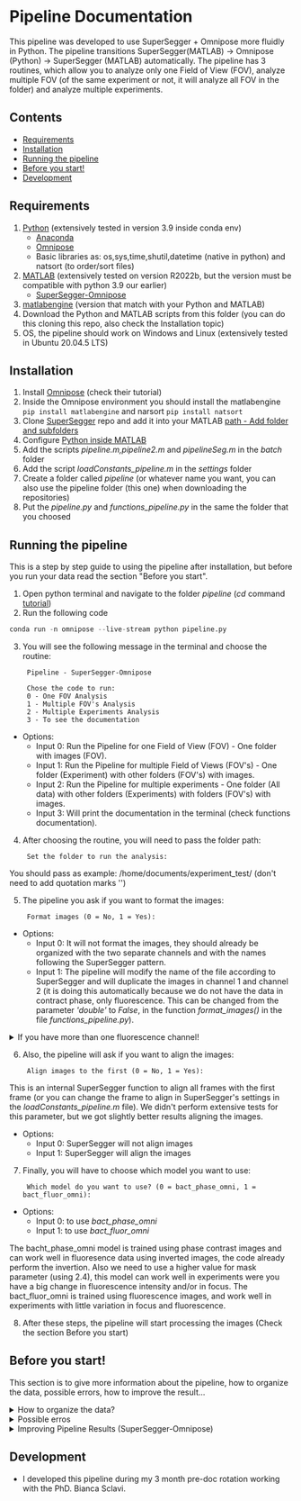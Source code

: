 # Pipeline Documentation

This pipeline was developed to use SuperSegger + Omnipose more fluidly in Python. The pipeline transitions SuperSegger(MATLAB) -> Omnipose (Python) -> SuperSegger (MATLAB) automatically. The pipeline has 3 routines, which allow you to analyze only one Field of View (FOV), analyze multiple FOV (of the same experiment or not, it will analyze all FOV in the folder) and analyze multiple experiments.

## Contents

- [Requirements](#requirements) 
- [Installation](#installation) 
- [Running the pipeline](#running-the-pipeline) 
- [Before you start!](#before-you-start)
- [Development](#development)

## Requirements

1. [Python](https://www.python.org/downloads/) (extensively tested in version 3.9 inside conda env)
   * [Anaconda](https://www.anaconda.com/download/)
   * [Omnipose](https://github.com/kevinjohncutler/omnipose)
   * Basic libraries as: os,sys,time,shutil,datetime (native in python) and natsort (to order/sort files)
2. [MATLAB](https://fr.mathworks.com/products/matlab.html) (extensively tested on version R2022b, but the version must be compatible with python 3.9 our earlier)
   * [SuperSegger-Omnipose](https://github.com/tlo-bot/supersegger-omnipose)
3. [matlabengine](https://pypi.org/project/matlabengine/) (version that match with your Python and MATLAB)
4. Download the Python and MATLAB scripts from this folder (you can do this cloning this repo, also check the Installation topic)
5. OS, the pipeline should work on Windows and Linux (extensively tested in Ubuntu 20.04.5 LTS) 

## Installation

1. Install [Omnipose](https://github.com/kevinjohncutler/omnipose) (check their tutorial)
2. Inside the Omnipose environment you should install the matlabengine `pip install matlabengine` and narsort `pip install natsort`
3. Clone [SuperSegger](https://github.com/tlo-bot/supersegger-omnipose) repo and add it into your MATLAB [path - Add folder and subfolders](https://fr.mathworks.com/help/matlab/matlab_env/add-remove-or-reorder-folders-on-the-search-path.html)
4. Configure [Python inside MATLAB](https://fr.mathworks.com/help/matlab/matlab_external/install-supported-python-implementation.html)
5. Add the scripts _pipeline.m,pipeline2.m_ and _pipelineSeg.m_ in the _batch_ folder
6. Add the script _loadConstants_pipeline.m_ in the _settings_ folder
7. Create a folder called _pipeline_ (or whatever name you want, you can also use the pipeline folder (this one) when downloading the repositories)
8. Put the _pipeline.py_ and _functions_pipeline.py_ in the same the folder that you choosed

## Running the pipeline

This is a step by step guide to using the pipeline after installation, but before you run your data read the section "Before you start".

1. Open python terminal and navigate to the folder _pipeline_ (_cd_ command [tutorial](https://fernando-mc.github.io/python3-workshop/navigating-with-a-terminal.html))
2. Run the following code
```python
conda run -n omnipose --live-stream python pipeline.py
```
3. You will see the following message in the terminal and choose the routine:

        Pipeline - SuperSegger-Omnipose

        Chose the code to run: 
        0 - One FOV Analysis
        1 - Multiple FOV's Analysis 
        2 - Multiple Experiments Analysis 
        3 - To see the documentation
  
 * Options:
    * Input 0: Run the Pipeline for one Field of View (FOV) - One folder with images (FOV).
    * Input 1: Run the Pipeline for multiple Field of Views (FOV's) - One folder (Experiment) with other folders (FOV's) with images.
    * Input 2: Run the Pipeline for multiple experiments - One folder (All data) with other folders (Experiments) with folders (FOV's) with images.
    * Input 3: Will print the documentation in the terminal (check functions documentation).

4. After choosing the routine, you will need to pass the folder path:

        Set the folder to run the analysis:

You should pass as example: /home/documents/experiment_test/ (don't need to add quotation marks '')

5. The pipeline you ask if you want to format the images:

        Format images (0 = No, 1 = Yes): 
 * Options:
      * Input 0: It will not format the images, they should already be organized with the two separate channels and with the names following the SuperSegger pattern.
      * Input 1: The pipeline will modify the name of the file according to SuperSegger and will duplicate the images in channel 1 and channel 2 (it is doing this automatically because we do not have the data in contract phase, only fluorescence. This can be changed from the parameter _'double'_ to _False_, in the function _format_images()_ in the file _functions_pipeline.py_).

<details>
  <summary>If you have more than one fluorescence channel!</summary>
You will have to modify this function, it is possible to use the same logical structure, continuing to fold the image with GFP and adding a line with a condition and just change the name of the mCherry images to channel 3 (variable "ref_cherry" in function _format_image()_).</details>

6. Also, the pipeline will ask if you want to align the images:

        Align images to the first (0 = No, 1 = Yes):

This is an internal SuperSegger function to align all frames with the first frame (or you can change the frame to align in SuperSegger's settings in the _loadConstants_pipeline.m_ file). We didn't perform extensive tests for this parameter, but we got slightly better results aligning the images.
 * Options:
      * Input 0: SuperSegger will not align images 
      * Input 1: SuperSegger will align the images 

7. Finally, you will have to choose which model you want to use:

        Which model do you want to use? (0 = bact_phase_omni, 1 = bact_fluor_omni):
 * Options:
      * Input 0: to use _bact_phase_omni_ 
      * Input 1: to use _bact_fluor_omni_ 

The bacht_phase_omni model is trained using phase contrast images and can work well in fluoresence data using inverted images, the code already perform the invertion. Also we need to use a higher value for mask parameter (using 2.4), this model can work well in experiments were you have a big change in fluorescence intensity and/or in focus. The bact_fluor_omni is trained using fluorescence images, and work well in experiments with little variation in focus and fluorescence.

8. After these steps, the pipeline will start processing the images (Check the section Before you start)

## Before you start!

This section is to give more information about the pipeline, how to organize the data, possible errors, how to improve the result...

<details>
  <summary>How to organize the data?</summary>
    
  Initially the FOV folders should be named in sequence as "01,02,03,04,05...10,11,12..."to facilitate the writing of the log by the pipeline and for the user to have a notion of which FOV is being analyzed. I believe this has already been solved and the names can be passed as "1,2,3,4,5...10,11,12..." this organization in numbers is important for SuperSegger and the FOV can be checked after the library processing in the 'FOV' column as "xy01,xy02,xy03...". Recently we had an error when analyzing an experiment with problems, each FOV had a different number of images. This led to errors. So before starting the process we probably need to adjust the number of images in each FOV. Unfortunately, we didn`t have time to debug this problem.
  
  To analyze only one FOV
  
    .
    ├── ...
    ├── experiment_folder             # Experiment folder with only one FOV
    │   ├── 01                        # FOV folder --> you must pass THIS FOLDER to the pipeline <--
    │       ├── img0001.tiff          # Inside the folder you should have the images in sequence
    |       ├── img0002.tiff  
    |       ├── img0003.tiff
    |       └── ...                                                                                                  
    └── ...
    
  To analyze multiple FOVs

    .
    ├── ...
    ├── experiment_folder             # Experiment folder with many FOVs --> you must pass THIS FOLDER to the pipeline <--
    │   ├── 01                        # FOV Folder
    │       ├── img0001.tiff          # Inside the folder you should have the images in sequence
    |       ├── img0002.tiff  
    |       └── ...  
    |   ├── 02                        # FOV Folder
    │       ├── img0001.tiff          # Inside the folder you should have the images in sequence
    |       ├── img0002.tiff  
    |       └── ...   
    |   ├── 03                        # FOV Folder
    │       ├── img0001.tiff          # Inside the folder you should have the images in sequence
    |       ├── img0002.tiff  
    |       └── ...  
    └── ...

   To analyze multiple Experiments          
 
    .                                                                                                                            
    ├── all_experiments_folder        # Folder with all experiments --> you must pass THIS FOLDER to the pipeline <--
    |   ├── experiment_1_folder       # Experiment folder with many FOVs
    │       ├── 01                    # FOV Folder
    │           ├── img0001.tiff      # Inside the folder you should have the images in sequence
    |           ├── img0002.tiff  
    |           └── ...  
    |       ├── 02                    # FOV Folder
    │           ├── img0001.tiff      # Inside the folder you should have the images in sequence
    |           ├── img0002.tiff  
    |           └── ...   
    |       ├── 03                    # FOV Folder
    │           ├── img0001.tiff      # Inside the folder you should have the images in sequence
    |           ├── img0002.tiff  
    |           └── ...   
    |   ├── experiment_2_folder       # Experiment folder with many FOVs 
    │       ├── 01                    # FOV Folder
    │           ├── img0001.tiff      # Inside the folder you should have the images in sequence
    |           ├── img0002.tiff  
    |           └── ...  
    |       ├── 02                    # FOV Folder
    │           ├── img0001.tiff      # Inside the folder you should have the images in sequence
    |           ├── img0002.tiff  
    |           └── ...   
    |       ├── 03                    # FOV Folder
    │           ├── img0001.tiff      # Inside the folder you should have the images in sequence
    |           ├── img0002.tiff  
    |           └── ...
    |   ├── experiment_3_folder       # Experiment folder with many FOVs 
    │       ├── 01                    # FOV Folder
    │           ├── img0001.tiff      # Inside the folder you should have the images in sequence
    |           ├── img0002.tiff  
    |           └── ...  
    |       ├── 02                    # FOV Folder
    │           ├── img0001.tiff      # Inside the folder you should have the images in sequence
    |           ├── img0002.tiff  
    |           └── ...   
    |       ├── 03                    # FOV Folder
    │           ├── img0001.tiff      # Inside the folder you should have the images in sequence
    |           ├── img0002.tiff
    |           └── ... 
    └── ...
</details>

<details>
  <summary>Possible erros</summary>
  
  Several things can produce an error in this code, because it has not been tested with much variability. If you get an error following this tutorial, check if the data is organized correctly, if all paths are correct, if the choices made in the pipeline are correct (the value of the inputs). Then, try to run it again ! Another thing that can be involved is different versions of packages needed by python/matlab and the OS used, the installation should be done carefully. If errors persist please open an [Issue here on GitHub](https://github.com/tuliofalmeida/bacteria/issues/new)! When creating an Issue try to be as specific as possible, put the complete error (copy and paste), tell how it happened, add a screenshot of the terminal.
  
</details>

<details>
  <summary>Improving Pipeline Results (SuperSegger-Omnipose)</summary>
  
  1. There are different ways to improve the pipeline result. The more controlled the experiment is (focus, stability, fluorescence level...) the easier it is for both software to perform well. A classic rule of machine learning and deep learning is GIGO (Garbage In Garbage Out), if the data isn't good, the model cannot perform well.
  2. For reasons of time, it was not possible to train a specific network for use. But, it is possible to adjust some parameters to improve the Omnipose segmentation process. If the two nets with pre-set parameters don't perform well on your data, you can test different networks (for E.coli basically _bact_phase_omni_ and _bact_fluor_omni_) and parameters (for us the most important was the _mask_) using the [Omnipose GUI](https://github.com/kevinjohncutler/omnipose). Using the interface you can add an image (by dragging it to the interface) and adjust the parameters for segmentation. After the segmentation if you like the results, in the bottom left corner of the screen you will see the code line to use these parameters. These parameters must be added manually in the pipeline code (I advise to test them in one FOV using the One FOV mode). To modify the network parameters used, you must change in the _functions_pipeline.py_ file the function you want to use (_one_fov()_,_multiple_fovs()_ or _multiple_experiments()_) and look for the line that contains a condition `if model == 0` (for the _bact_phase_omni_ model) and `elif model == 1` (for the _bact_fluor_omni_ model). After this condition you will have a command `os.system('python -m omnipose ...')` and inside this function you should make the changes. Type this to open the GUI:
  
          conda activate omnipose   # or the name that you choosed to the omnipose env
          python -m omnipose        # this will open the interface

  3. If you adjust the Omnipose parameters it does not improve the results. You may need to retrain the SuperSegger algorithm and an Omnipose network. For computational power reasons and convenience, I suggest you start by trying to retrain SuperSegger for the data ([how to train SuperSegger](https://github.com/wiggins-lab/SuperSegger/wiki/Creating-your-own-constants-file)), if not, you may need to train an Omnipose network. Training an Omnipose network is a little more complex, as you will need to create the reference masks for your images (labeling) and without a GPU this process can be time consuming. To do this, it will be necessary to interact with the Omnipose codes to train the data and the necessary organization of the images ([here](https://github.com/kevinjohncutler/omnipose#how-to-train-omnipose)). Also it might be interesting to read about the [CellPose](https://github.com/MouseLand/cellpose) process and there is also a project/repository that has tutorials on how to create masks and train networks that might be useful [ZeroCostDL4Mic](https://github.com/HenriquesLab/ZeroCostDL4Mic/wiki) (An alternative to the lack of GPU is to carry out the training using GoogleColab, they explain how to do this in this repository).

</details>

## Development

* I developed this pipeline during my 3 month pre-doc rotation working with the PhD. Bianca Sclavi.

